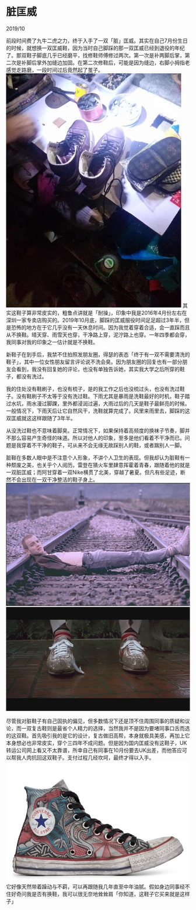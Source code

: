 <!--0-->
# 脏匡威
2019/10

前段时间费了九牛二虎之力，终于入手了一双「脏」匡威。其实在自己7月份生日的时候，就想换一双匡威鞋，因为当时自己脚踩的那一双匡威已经到退役的年纪了。那双鞋子脚底几乎已经磨平，找修鞋师傅修过两次。第一次是补两脚后掌，第二次是补脚后掌外加缝边加固。在第二次修鞋后，可能是因为缝边，右脚小拇指老感觉走路磨，一段时间过后竟然起了茧子。
![Old Converse](DirtyConverse/Oc_shoe-min.jpg)
其实这鞋子算非常皮实的，粗鲁点讲就是「耐操」，印象中我是2016年4月份左右在深圳一家专卖店购买的。2019年10月底，脚踩的匡威服役时间足足超过3年半，但是恐怖的地方在于它几乎没有一天休息时间。因为我觉着穿着合适，会一直踩而且从不换鞋。晴天穿、雨雪天也穿，干净路上穿，泥泞路上也穿。一年四季都会穿，我同事对我的印象之一估计就是不换鞋。

新鞋子在到手后，我禁不住拍照发朋友圈，得瑟的表态「终于有一双不需要清洗的鞋子」，其中一位女性朋友留言评论说不洗会臭。因为朋友圈的回复也有一部分朋友会看到，我没有回复她的评论，也没有单独告诉她，其实我大学之后所穿的鞋子，都没有洗过。

我的住处没有鞋刷子，也没有梳子，是的我工作之后也没梳过头，也没有洗过鞋子。没有鞋刷子不太等于没有洗过鞋。下雨尤其是暴雨是洗鞋最好的时机，鞋子踏过水坑，雨水漫过脚踝，里外都浸润过遍，大雨过后的几天是鞋子最鲜亮的时候。一般情况下，下雨天后让它自然风干，洗鞋就算完成了。风里来雨里去，脚踩的这双匡威就这这样跟随了3年半。

从没洗过鞋也不意味着脚臭。正常情况下，如果保持着高频度的换袜子节奏，脚并不那么容易产生奇怪的味道。所以对他人的印象，至多是他们看着不干净而已。问题是我穿着不干净的鞋子，可从来不会无缘无故踩别人的鞋，或者踹别人一脚。

脏鞋在多数人眼中是不注意个人形象，不讲个人卫生的表现。但我却认为脏鞋有一种颓废之美，也关乎个人阅历。雷登在猜火车里肆意挥霍着青春，跟随着他的就是一双脏匡威；而阿甘穿着一双Nike横贯了北美，穿越了暑夏。但凡有些足迹，断然不会出现在一双干净整洁的鞋子身上。
![Trainspotting](DirtyConverse/converse-min.jpg)
![Forrest Gump](DirtyConverse/Nike2-min.jpg)

尽管我对脏鞋子有自己固执的偏见，但多数情况下还是顶不住周围同事的质疑和议论，而一双复古鞋则是最省个人精力的选择，当然我并不是因为要堵同事口舌而选的这双鞋。首先吸引我的是它的设计，复古做旧高帮，本身就极具美感，再加上它本身想必也非常皮实，穿个三四年不成问题。但是因为国内匡威没有这鞋子，UK转运公司网上看又不太靠谱，所幸自己有同事在10月份要去UK出差，而他答应可以帮我人肉抗回这双鞋子。支付过程几经坎坷，最终才得以入手。
![Retro Converse](DirtyConverse/RetroConverse-min.jpg)
它好像天然带着躁动与不羁，可以再跟随我几年直至中年油腻。假如身边同事经不住好奇问我是否有换鞋，我可以很无奈地耸耸肩「你知道，这鞋子它买来就是这样子」